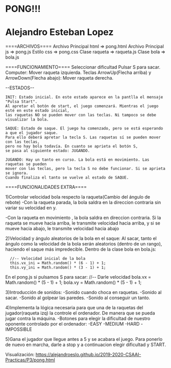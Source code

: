 # PONG!!!
# Alejandro Esteban Lopez

====ARCHIVOS====
Archivo Principal html => pong.html
Archivo Principal js => pong.js
Estilo css => pong.css
Clase raqueta => raqueta.js
Clase bola => bola.js

====FUNCIONAMIENTO====
Seleccionar dificultad
Pulsar S para sacar.
Computer: Mover raqueta izquierda.
Teclas ArrowUp(Flecha arriba) y ArrowDown(Flecha abajo): Mover raqueta derecha.

--ESTADOS--

    INIT: Estado inicial. En este estado aparece en la pantlla el mensaje "Pulsa Start".
    Al apretar el botón de start, el juego comenzará. Mientras el juego esté en este estado inicial,
    las raquetas NO se pueden mover con las teclas. Ni tampoco se debe visualizar la bola.

    SAQUE: Estado de saque. El juego ha comenzado, pero se está esperando a que el jugador saque.
    Para ello deberá apretar la tecla S. Las raquetas sí se pueden mover con las teclas,
    pero no hay bola todavía. En cuanto se aprieta el botón S,
    se pasa al siguiente estado: JUGANDO.

    JUGANDO: Hay un tanto en curso. La bola está en movimiento. Las raquetas se pueden
    mover con las teclas, pero la tecla S no debe funcionar. Si se aprieta se ignora.
    Cuando finaliza el tanto se vuelve al estado de SAQUE.



====FUNCIONALIDADES EXTRA====

1)Controlar velocidad bola respecto la raqueta(Cambio del ángulo de rebote)
   -Con la raqueta parada, la bola saldra en la direccion contraria sin variar su
   velocidad en y.

   -Con la raqueta en movimiento , la bola saldra en direccion contraria. Si la raqueta se mueve hacia arriba, le transmite velocidad hacia arriba, y si se mueve hacia abajo, le transmite velocidad hacia abajo

2)Velocidad y ángulo aleatorios de la bola en el saque:
  Al sacar, tanto el ángulo como la velocidad de la bola serán aleatorios
  (dentro de un rango), haciendo el saque más impredecible.
  Dentro de la clase bola en bola.js:

      //-- Velocidad inicial de la bola
      this.vx_ini = Math.random() * (6 - 1) + 1;
      this.vy_ini = Math.random() * (3 - 1) + 1;

  En el pong.js si pulsamos S para sacar:
      //-- Darle velocidad
      bola.vx = Math.random() * (5 - 1) + 1;
      bola.vy = Math.random() * (5 - 1) + 1;

3)Introducción de sonidos:
  -Sonido cuando choca en raquetas.
  -Sonido al sacar.
  -Sonido al golpear las paredes.
  -Sonido al conseguir un tanto.

4)Implementa la lógica necesaria para que una de la raquetas del jugador(raqueta izq)
la controle el ordenador. De manera que se pueda jugar contra la máquina.
  -Botones para elegir la dificultad de nuestro oponente controlado por el ordenador:
      -EASY
      -MEDIUM
      -HARD
      -IMPOSSIBLE

5)Gana el jugador que llegue antes a 5 y se acabara el juego.
Para ponerlo de nuevo en marcha, darle a stop y a continuacion elegir dificultad y START.


Visualización: https://alejandroeslo.github.io/2019-2020-CSAAI-Practicas/P3/pong.html
